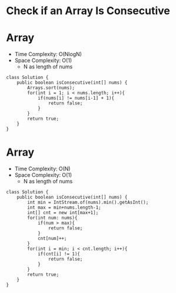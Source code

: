 # Check if an Array Is Consecutive

# Array

- Time Complexity: O(NlogN)
- Space Complexity: O(1)
  - N as length of nums

```
class Solution {
    public boolean isConsecutive(int[] nums) {
        Arrays.sort(nums);
        for(int i = 1; i < nums.length; i++){
            if(nums[i] != nums[i-1] + 1){
                return false;
            }
        }
        return true;
    }
}
```

# Array

- Time Complexity: O(N)
- Space Complexity: O(1)
  - N as length of nums

```
class Solution {
    public boolean isConsecutive(int[] nums) {
        int min = IntStream.of(nums).min().getAsInt();
        int max = min+nums.length-1;
        int[] cnt = new int[max+1];
        for(int num: nums){
            if(num > max){
                return false;
            }
            cnt[num]++;
        }
        for(int i = min; i < cnt.length; i++){
            if(cnt[i] != 1){
                return false;
            }
        }
        return true;
    }
}
```
